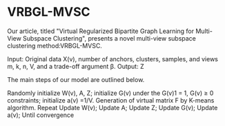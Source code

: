 # VRBGL-MVSC
Our article, titled "Virtual Regularized Bipartite Graph Learning for Multi-View Subspace Clustering", presents a novel multi-view subspace clustering method:VRBGL-MVSC.

Input: Original data X(v), number of anchors, clusters, samples, and views m, k, n, V, and a trade-off argument β.
Output: Z

The main steps of our model are outlined below.

Randomly initialize W(v), A, Z; 
initialize G(v) under the G(v)1 = 1, G(v) ≥ 0 constraints; 
initialize a(v) =1/V.
Generation of virtual matrix F by K-means algorithm.
Repeat
  Update W(v);
  Update A;
  Update Z;
  Update G(v);
  Update a(v);
Until convergence
